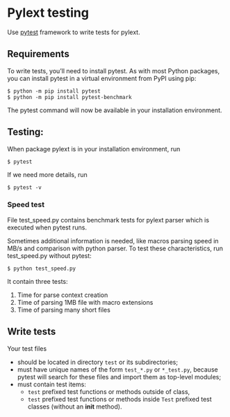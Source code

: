 # Pylext testing

Use [pytest](https://docs.pytest.org/en/6.2.x/contents.html) framework to write tests for pylext.

## Requirements

To write tests, you’ll need to install pytest. As with most Python packages, 
you can install pytest in a virtual environment from PyPI using pip:
```shell
$ python -m pip install pytest
$ python -m pip install pytest-benchmark
```
The pytest command will now be available in your installation environment.

## Testing:

When package pylext is in your installation environment, run
```shell
$ pytest
```
If we need more details, run
```shell
$ pytest -v
```
### Speed test

File test_speed.py contains benchmark tests for pylext parser which is executed when pytest runs.

Sometimes additional information is needed, like macros parsing speed in MB/s and comparison with python parser.
To test these characteristics, run test_speed.py without pytest:
```shell
$ python test_speed.py 
```
It contain three tests:
1. Time for parse context creation
2. Time of parsing 1MB file with macro extensions
3. Time of parsing many short files

## Write tests

Your test files
- should be located in directory `test` or its subdirectories;
- must have unique names of the form `test_*.py` or `*_test.py`, because pytest will search for these files and import them as top-level modules;
- must contain test items:
   * `test` prefixed test functions or methods outside of class,
   * `test` prefixed test functions or methods inside `Test` prefixed test classes (without an __init__ method).